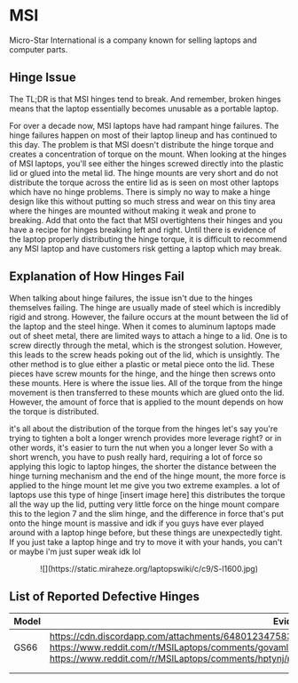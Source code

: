 # MSI

Micro-Star International is a company known for selling laptops and computer parts.

## Hinge Issue

The TL;DR is that MSI hinges tend to break. And remember, broken hinges means that the laptop essentially becomes unusable as a portable laptop.

For over a decade now, MSI laptops have had rampant hinge failures. The hinge failures happen on most of their laptop lineup and has continued to this day. The problem is that MSI doesn't distribute the hinge torque and creates a concentration of torque on the mount. When looking at the hinges of MSI laptops, you'll see either the hinges screwed directly into the plastic lid or glued into the metal lid. The hinge mounts are very short and do not distribute the torque across the entire lid as is seen on most other laptops which have no hinge problems. There is simply no way to make a hinge design like this without putting so much stress and wear on this tiny area where the hinges are mounted without making it weak and prone to breaking. Add that onto the fact that MSI overtightens their hinges and you have a recipe for hinges breaking left and right. Until there is evidence of the laptop properly distributing the hinge torque, it is difficult to recommend any MSI laptop and have customers risk getting a laptop which may break.

## Explanation of How Hinges Fail

When talking about hinge failures, the issue isn't due to the hinges themselves failing. The hinge are usually made of steel which is incredibly rigid and strong. However, the failure occurs at the mount between the lid of the laptop and the steel hinge. When it comes to aluminum laptops made out of sheet metal, there are limited ways to attach a hinge to a lid. One is to screw directly through the metal, which is the strongest solution. However, this leads to the screw heads poking out of the lid, which is unsightly. The other method is to glue either a plastic or metal piece onto the lid. These pieces have screw mounts for the hinge, and the hinge then screws onto these mounts. Here is where the issue lies. All of the torque from the hinge movement is then transferred to these mounts which are glued onto the lid. However, the amount of force that is applied to the mount depends on how the torque is distributed.

it's all about the distribution of the torque from the hinges let's say you're trying to tighten a bolt a longer wrench provides more leverage right? or in other words, it's easier to turn the nut when you a longer lever So with a short wrench, you have to push really hard, requiring a lot of force so applying this logic to laptop hinges, the shorter the distance between the hinge turning mechanism and the end of the hinge mount, the more force is applied to the hinge mount let me give you two extreme examples. a lot of laptops use this type of hinge [insert image here] this distributes the torque all the way up the lid, putting very little force on the hinge mount compare this to the legion 7 and the slim hinge, and the difference in force that's put onto the hinge mount is massive and idk if you guys have ever played around with a laptop hinge before, but these things are unexpectedly tight. If you just take a laptop hinge and try to move it with your hands, you can't or maybe i'm just super weak idk lol

<center>
![](https://static.miraheze.org/laptopswiki/c/c9/S-l1600.jpg)
</center>

## List of Reported Defective Hinges

| **Model** | **Evidence**                                                                                                                                                                                                                                                                                                                                                                                                                                                                                                                                                                                     |
|-----------|--------------------------------------------------------------------------------------------------------------------------------------------------------------------------------------------------------------------------------------------------------------------------------------------------------------------------------------------------------------------------------------------------------------------------------------------------------------------------------------------------------------------------------------------------------------------------------------------------|
| GS66      | https://cdn.discordapp.com/attachments/648012347583234082/742584663050289172/20200811_062558.jpg https://www.reddit.com/r/MSILaptops/comments/govaml/msi_gs66_broken_screen/ (highly likely) https://www.reddit.com/r/MSILaptops/comments/hptynj/msi_gs66_hinge_crack_again/ |
|           |                                                                                                                                                                                                                                                                                                                                                                                                                                                                                                                                                                                                  |
|           |                                                                                                                                                                                                                                                                                                                                                                                                                                                                                                                                                                                                  |
